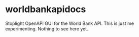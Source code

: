 # worldbankapidocs
Stoplight OpenAPI GUI for the World Bank API. This is just me experimenting. Nothing to see here yet.
